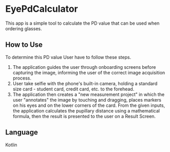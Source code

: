 # EyePdCalculator

This app is a simple tool to calculate the PD value that can be used when ordering glasses.

## How to Use

To determine this PD value User have to follow these steps.

1. The application guides the user through onboarding screens before capturing the image, informing the user of the correct image acquisition process.
2. User take selfie with the phone's built-in camera, holding a standard size card - student card, credit card, etc. to the forehead.
3. The application then creates a "new measurement project" in which the user "annotates" the image by touching and dragging, places markers on his eyes and on the lower corners of the card. From the given inputs, the application calculates the pupillary distance using a mathematical formula, then the result is presented to the user on a Result Screen.

## Language
Kotlin

